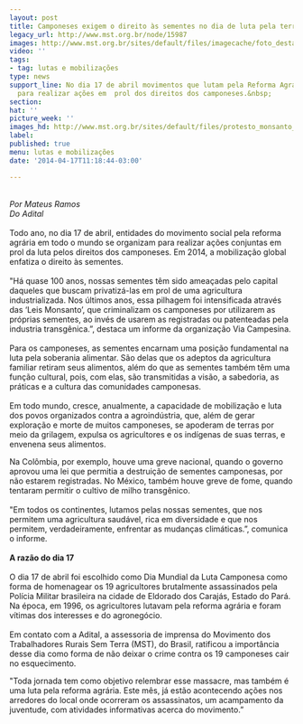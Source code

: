 ```yaml
---
layout: post
title: Camponeses exigem o direito às sementes no dia de luta pela terra
legacy_url: http://www.mst.org.br/node/15987
images: http://www.mst.org.br/sites/default/files/imagecache/foto_destaque/protesto_monsanto_Rafael-Stedile_0222.gif
video: ''
tags:
- tag: lutas e mobilizações
type: news
support_line: No dia 17 de abril movimentos que lutam pela Reforma Agrária se organizam
  para realizar ações em  prol dos direitos dos camponeses.&nbsp;
section: 
hat: ''
picture_week: ''
images_hd: http://www.mst.org.br/sites/default/files/protesto_monsanto_Rafael-Stedile_0222.gif
label: 
published: true
menu: lutas e mobilizações
date: '2014-04-17T11:18:44-03:00'

---
```

<p><br><em>Por Mateus Ramos<br>Do Adital</em><br><br>Todo ano, no dia 17 de abril, entidades do movimento social pela reforma agrária em todo o mundo se organizam para realizar ações conjuntas em prol da luta pelos direitos dos camponeses. Em 2014, a mobilização global enfatiza o direito às sementes.<br><br>"Há quase 100 anos, nossas sementes têm sido ameaçadas pelo capital daqueles que buscam privatizá-las em prol de uma agricultura industrializada. Nos últimos anos, essa pilhagem foi intensificada através das ‘Leis Monsanto’, que criminalizam os camponeses por utilizarem as próprias sementes, ao invés de usarem as registradas ou patenteadas pela industria transgênica.”, destaca um informe da organização Via Campesina.<br><br>Para os camponeses, as sementes encarnam uma posição fundamental na luta pela soberania alimentar. São delas que os adeptos da agricultura familiar retiram seus alimentos, além do que as sementes também têm uma função cultural, pois, com elas, são transmitidas a visão, a sabedoria, as práticas e a cultura das comunidades camponesas.<br><br>Em todo mundo, cresce, anualmente, a capacidade de mobilização e luta dos povos organizados contra a agroindústria, que, além de gerar exploração e morte de muitos camponeses, se apoderam de terras por meio da grilagem, expulsa os agricultores e os indígenas de suas terras, e envenena seus alimentos.</p><p>Na Colômbia, por exemplo, houve uma greve nacional, quando o governo aprovou uma lei que permitia a destruição de sementes camponesas, por não estarem registradas. No México, também houve greve de fome, quando tentaram permitir o cultivo de milho transgênico.<br><br>"Em todos os continentes, lutamos pelas nossas sementes, que nos permitem uma agricultura saudável, rica em diversidade e que nos permitem, verdadeiramente, enfrentar as mudanças climáticas.”, comunica o informe.<br><br><strong>A razão do dia 17</strong><br><br>O dia 17 de abril foi escolhido como Dia Mundial da Luta Camponesa como forma de homenagear os 19 agricultores brutalmente assassinados pela Polícia Militar brasileira na cidade de Eldorado dos Carajás, Estado do Pará. Na época, em 1996, os agricultores lutavam pela reforma agrária e foram vítimas dos interesses e do agronegócio.<br><br>Em contato com a Adital, a assessoria de imprensa do Movimento dos Trabalhadores Rurais Sem Terra (MST), do Brasil, ratificou a importância desse dia como forma de não deixar o crime contra os 19 camponeses cair no esquecimento.</p><p>"Toda jornada tem como objetivo relembrar esse massacre, mas também é uma luta pela reforma agrária. Este mês, já estão acontecendo ações nos arredores do local onde ocorreram os assassinatos, um acampamento da juventude, com atividades informativas acerca do movimento.”</p>
